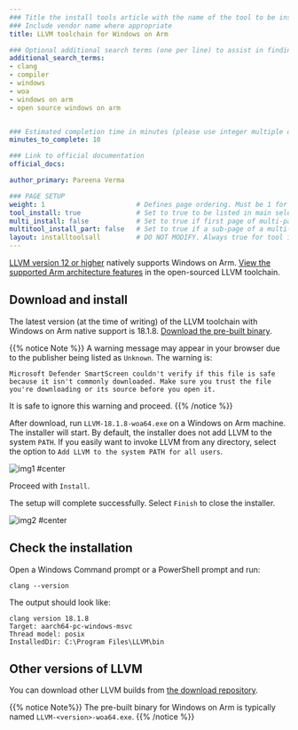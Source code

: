 ```yaml
---
### Title the install tools article with the name of the tool to be installed
### Include vendor name where appropriate
title: LLVM toolchain for Windows on Arm

### Optional additional search terms (one per line) to assist in finding the article
additional_search_terms:
- clang
- compiler
- windows
- woa
- windows on arm
- open source windows on arm


### Estimated completion time in minutes (please use integer multiple of 5)
minutes_to_complete: 10

### Link to official documentation
official_docs: 

author_primary: Pareena Verma

### PAGE SETUP
weight: 1                       # Defines page ordering. Must be 1 for first (or only) page.
tool_install: true              # Set to true to be listed in main selection page, else false
multi_install: false            # Set to true if first page of multi-page article, else false
multitool_install_part: false   # Set to true if a sub-page of a multi-page article, else false
layout: installtoolsall         # DO NOT MODIFY. Always true for tool install articles
---
```


[LLVM version 12 or higher](https://llvm.org/) natively supports Windows on Arm. [View the supported Arm architecture features](https://developer.arm.com/Tools%20and%20Software/LLVM%20Toolchain#Supported-Devices) in the open-sourced LLVM toolchain.

## Download and install

The latest version (at the time of writing) of the LLVM toolchain with Windows on Arm native support is 18.1.8. [Download the pre-built binary](https://github.com/llvm/llvm-project/releases/download/llvmorg-18.1.8/LLVM-18.1.8-woa64.exe).

{{% notice Note %}}
A warning message may appear in your browser due to the publisher being listed as `Unknown`. The warning is:

`Microsoft Defender SmartScreen couldn't verify if this file is safe because it isn't commonly downloaded. Make sure you trust the file you're downloading or its source before you open it.`

It is safe to ignore this warning and proceed.
{{% /notice %}}

After download, run `LLVM-18.1.8-woa64.exe` on a Windows on Arm machine. The installer will start. By default, the installer does not add LLVM to the system `PATH`. If you easily want to invoke LLVM from any directory, select the option to `Add LLVM to the system PATH for all users`.

![img1 #center](/install-guides/_images/llvm-setup.png)

Proceed with `Install`. 

The setup will complete successfully. Select `Finish` to close the installer.

![img2 #center](/install-guides/_images/llvm-finish.png)

## Check the installation

Open a Windows Command prompt or a PowerShell prompt and run:

```console
clang --version
```
The output should look like:

```output
clang version 18.1.8
Target: aarch64-pc-windows-msvc
Thread model: posix
InstalledDir: C:\Program Files\LLVM\bin
```
 
## Other versions of LLVM

You can download other LLVM builds from [the download repository](https://releases.llvm.org/download.html).

{{% notice Note%}}
The pre-built binary for Windows on Arm is typically named `LLVM-<version>-woa64.exe`.
{{% /notice %}}
